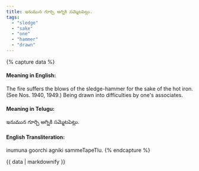 ```yaml
---
title: ఇనుమున గూర్చి అగ్నికి సమ్మెటపెట్లు.
tags:
  - "sledge"
  - "sake"
  - "one"
  - "hammer"
  - "drawn"
---
```


{% capture data %}
#### Meaning in English:
The fire suffers the blows of the sledge-hammer for the sake of the hot iron.
(See Nos. 1940, 1949.)
Being drawn into difficulties by one's associates.

#### Meaning in Telugu:
ఇనుమున గూర్చి అగ్నికి సమ్మెటపెట్లు.

#### English Transliteration:
inumuna goorchi agniki sammeTapeTlu.
{% endcapture %}

{{ data | markdownify }}

